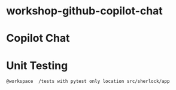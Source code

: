 # workshop-github-copilot-chat

# Copilot Chat

# Unit Testing

`@workspace  /tests with pytest only location src/sherlock/app`
